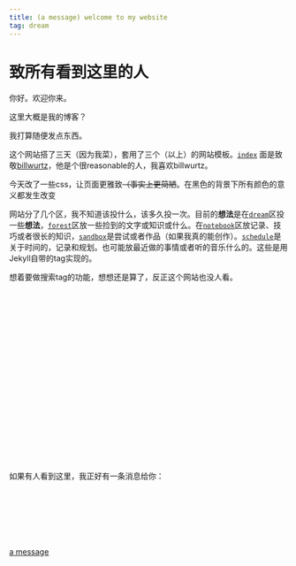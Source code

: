 ```yaml
---
title: (a message) welcome to my website
tag: dream
---
```

# 致所有看到这里的人

你好。欢迎你来。

这里大概是我的博客？

我打算随便发点东西。

这个网站搭了三天（因为我菜），套用了三个（以上）的网站模板。[`index`](/) 面是致敬[billwurtz](https://www.billwurtz.com)，他是个很reasonable的人，我喜欢billwurtz。

今天改了一些css，让页面更雅致~~（事实上更简陋~~。在黑色的背景下所有颜色的意义都发生改变

网站分了几个区，我不知道该投什么，该多久投一次。目前的**想法**是在[`dream`](/dream)区投一些**想法**，[`forest`](/forest)区放一些捡到的文字或知识或什么。在[`notebook`](/notebook)区放记录、技巧或者很长的知识，[`sandbox`](/sandbox)是尝试或者作品（如果我真的能创作）。[`schedule`](/schedule)是关于时间的，记录和规划。也可能放最近做的事情或者听的音乐什么的。这些是用Jekyll自带的tag实现的。

想着要做搜索tag的功能，想想还是算了，反正这个网站也没人看。
<br><br><br><br><br><br><br><br><br><br><br><br><br><br><br><br><br><br><br><br><br>
如果有人看到这里，我正好有一条消息给你：<br><br><br><br><br><br><br><br>
[a message](/message)